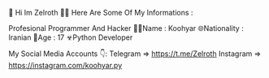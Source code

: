 🤙 Hi Im Zelroth
👨‍💻 Here Are Some Of My Informations :

Profesional Programmer And Hacker 
🧛‍♂️Name : Koohyar
🌐Nationality : Iranian
🔶Age : 17
☣Python Developer

My Social Media Accounts 👇:
  Telegram => https://t.me/Zelroth
  Instagram => https://instagram.com/koohyar.py

